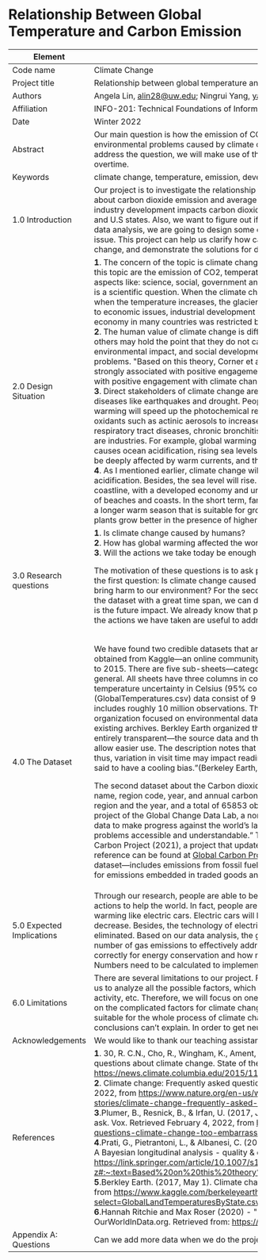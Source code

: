 # Relationship Between Global Temperature and Carbon Emission


|Element | Brief Description|
|---------------| --------------
|Code name | Climate Change  |
|Project title| Relationship between global temperature and carbon emission |
|Authors | Angela Lin, alin28@uw.edu; Ningrui Yang, yangning@uw.edu; Yujia Zhai, yzhai@uw.edu; Ruyi Liu, rliu3@uw.edu; |
|Affiliation |  INFO-201: Technical Foundations of Informatics - The Information School - University of Washington |
|Date | Winter 2022|
|Abstract |Our main question is how the emission of CO2 influences the earth's temperature. This question is important because environmental problems caused by climate change affect our daily life. Finally there will be more natural disasters. To address the question, we will make use of the dataset: Climate Change, and analyze how the temperature changed overtime.  |
|Keywords |climate change, temperature, emission, development  |
|1.0 Introduction | Our project is to investigate the relationship between global temperature and carbon emission. We will use the data about carbon dioxide emission and average annual temperature to discuss the possible factors. We will analyze how industry development impacts carbon dioxide emissions and mainly focus on the differences between cities, countries, and U.S states. Also, we want to figure out if human activities are a critical element of climate change. In addition to the data analysis, we are going to design some questions and use the answers to build up a deeper understanding of this issue. This project can help us clarify how carbon dioxide affects global temperature, increase awareness of climate change, and demonstrate the solutions for decreasing global warming. |
|2.0 Design Situation | **1**. The concern of the topic is climate change, which is related to the environment study domain. The key elements in this topic are the emission of CO2, temperature change and global impact. The climate change topic is related to many aspects like: science, social, government and economics. Why the emission of CO2 will cause the temperature increase is a scientific question. When the climate changes our cultural and social situation will definitely alter. For example, when the temperature increases, the glacier will melt which will lead to floods and increase the sea level. When it comes to economic issues, industrial development was limited in order to alleviate climate change. The progress of the economy in many countries was restricted by environmental policy.</br> **2**. The human value of climate change is different for each person. Some people attach importance to it, but some others may hold the point that they do not care about it. Human values like: concerns of the lifetime of earth, environmental impact, and social development always be considered if people pay attention to climate change problems. "Based on this theory, Corner et al. (2014) concluded that self-transcendence values are expected to be strongly associated with positive engagement with climate change, while self-enhancing values appear less congruent with positive engagement with climate change."</br> **3**. Direct stakeholders of climate change are people who live in the world. Climate change will cause more natural diseases like earthquakes and drought. People will be largely affected by these natural diseases. Besides, global warming will speed up the photochemical reaction between chemical pollutants in the atmosphere, causing harmful oxidants such as actinic aerosols to increase and induce some diseases. Such as eye inflammation, acute upper respiratory tract diseases, chronic bronchitis, emphysema, bronchial asthma and other diseases. Indirect stakeholders are industries. For example, global warming will seriously disrupt fisheries in some ways: carbon dioxide in the air causes ocean acidification, rising sea levels may change the ecology of fisheries, cold-water fish such as salmon may be deeply affected by warm currents, and the prospects for fisheries are very worrying.</br> **4**. As I mentioned earlier, climate change will cause more natural diseases, photochemical reactions, and ocean acidification. Besides, the sea level will rise. About ⅓  of the population of the world lives within 60 kilometers of the coastline, with a developed economy and urban density. These areas may be subject to inundation or intrusion, erosion of beaches and coasts. In the short term, farmers in some regions may benefit from the earlier onset of spring and from a longer warm season that is suitable for growing crops. Also, studies show that, up to a certain point, crops and other plants grow better in the presence of higher carbon dioxide levels and seem to be more drought-tolerant.|
|3.0 Research questions | **1**. Is climate change caused by humans? </br> **2**. How has global warming affected the world so far?</br> **3**. Will the actions we take today be enough to forestall the direct impacts of climate change? Or is it too little too late? <p>The motivation of these questions is to ask people to think of the cause of climate change on the earth. When we look at the first question: Is climate change caused by humans, we have to reflect on our actions in the past. What did we do to bring harm to our environment? For the second one, we begin to consider the impact of climate change. Since we have the dataset with a great time span, we can definitely check the temperature change due to global warming. The last one is the future impact. We already know that people’s activities are the major factor of climate change. Therefore, whether the actions we have taken are useful to address the environment problems is really important.</p>|
|4.0 The Dataset | <p>We have found two credible datasets that are potentially useful to us. One is the global land temperature data which we obtained from Kaggle—an online community for data scientists. It contains the temperature data (by month) from 1750 to 2015. There are five sub-sheets—categorized by city, country, major cities, states (the United States), and global in general. All sheets have three columns in common—date, the average temperature in Celsius, and the average temperature uncertainty in Celsius (95% confidence interval). Global Land and Ocean-and-Land Temperatures (GlobalTemperatures.csv) data consist of 9 columns, including the three columns in common. The dataset as a whole includes roughly 10 million observations. The original data is put together by Berkley Earth, an independent non-profit organization focused on environmental data science, combined with 1.6 billion temperature reports from 16 pre-existing archives. Berkley Earth organized the data to raise public attention about global warming. The study was entirely transparent—the source data and the code are published online. The data was later repackaged on Kaggle to allow easier use. The description notes that “early data were collected by technicians using mercury thermometers; thus, variation in visit time may impact readings. In the 1980s, there was a move to electronic thermometers that are said to have a cooling bias.”(Berkeley Earth, 2017)</p> <p>The second dataset about the Carbon dioxide emissions by region from 1750 to 2020 consists of 4 columns—region name, region code, year, and annual carbon dioxide emissions measured in tones. Each observation is defined by the region and the year, and a total of 65853 observations are included. We obtained this data from Our World in Data—a project of the Global Change Data Lab, a non-profit organization based in the United Kingdom. It’s about “Research and data to make progress against the world’s largest problems”, and the goal is to “make the knowledge on the big problems accessible and understandable.” The original dataset was published by Global Carbon Budget—Global Carbon Project (2021), a project that updates every year and is maintained by scholars all over the world. The full reference can be found at [Global Carbon Project](https://doi.org/10.18160/gcp-2021). Our World in Data only extracted territorial emissions from the original dataset—includes emissions from fossil fuel combustion and oxidation and cement production—which do not account for emissions embedded in traded goods and do not include the 'Statistical differences' column.(Ritchie & Roser, 2020)</p> |
|5.0 Expected Implications| Through our research, people are able to be aware of the importance of preventing global warming and we need to take actions to help the world. In fact, people are now making a lot of changes to eliminate the negative effects of global warming like electric cars. Electric cars will be more common all over the world, then the number of emissions will decrease. Besides, the technology of electric cars will be improved and the flaws like short battery life will be eliminated. Based on our data analysis, the government in different countries can make more specific policies about the number of gas emissions to effectively address the problem. For example, they need to know how much they can emit correctly for energy conservation and how much to invest on the development of environmentally friendly energy. Numbers need to be calculated to implement these policies.|
|6.0 Limitations | There are several limitations to our project. For one, changing global temperature is a wide-ranging issue; it is hard for us to analyze all the possible factors, which can be greenhouse gases, changes in Earth’s orbit and rotation, volcanic activity, etc. Therefore, we will focus on one aspect that we are all interested in— carbon emission. For another, based on the complicated factors for climate change, the main result we conclude from the dataset might not be entirely suitable for the whole process of climate change. That is, there might be some exceptional situations that our conclusions can’t explain. In order to get neutral conclusions, we will try to analyze the data in a most objective way.|
|Acknowledgements | We would like to thank our teaching assistant Akshita Gundavarapu for giving us suggestions on this topic.|
|References | **1**. 30, R. C.N., Cho, R., Wingham, K., Ament, J., Andrea, Alex, Gary, & Leinberger, B. (2018, January 18). Six tough questions about climate change. State of the Planet. Retrieved February 3, 2022, from https://news.climate.columbia.edu/2015/11/30/six-tough-questions-about-climate-change/ </br> **2**. Climate change: Frequently asked questions. The Nature Conservancy. (2018, December 9). Retrieved February 3, 2022, from https://www.nature.org/en-us/what-we-do/our-priorities/tackle-climate-change/climate-change-stories/climate-change-frequently-asked-questions/#humans </br> **3**.Plumer, B., Resnick, B., & Irfan, U. (2017, June 1). 9 questions about climate change you were too embarrassed to ask. Vox. Retrieved February 4, 2022, from https://www.vox.com/science-and-health/2017/6/1/15724164/9-questions-climate-change-too-embarrassed-to-ask </br> **4**.Prati, G., Pietrantoni, L., &amp; Albanesi, C. (2017, July 25). Human values and beliefs and concern about climate change: A Bayesian longitudinal analysis - quality &amp; quantity. SpringerLink. Retrieved February 4, 2022, from https://link.springer.com/article/10.1007/s11135-017-0538-z#:~:text=Based%20on%20this%20theory%2C%20Corner,positive%20engagement%20with%20climate%20change. </br> **5**.Berkley Earth. (2017, May 1). Climate change: Earth surface temperature data. Kaggle. Retrieved February 5, 2022, from https://www.kaggle.com/berkeleyearth/climate-change-earth-surface-temperature-data?select=GlobalLandTemperaturesByState.csv </br> **6**.Hannah Ritchie and Max Roser (2020) - "CO₂ and Greenhouse Gas Emissions". Published online at OurWorldInData.org. Retrieved from: https://ourworldindata.org/co2-and-other-greenhouse-gas-emissions
|Appendix A: Questions|Can we add more data when we do the project?|

